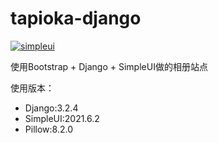 # tapioka-django
[![simpleui](https://img.shields.io/badge/developing%20with-Simpleui-2077ff.svg)](https://github.com/newpanjing/simpleui)

使用Bootstrap + Django + SimpleUI做的相册站点

使用版本：

- Django:3.2.4
- SimpleUI:2021.6.2
- Pillow:8.2.0
